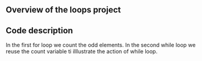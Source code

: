 ## Overview of the loops project
## Code description
In the first for loop we count the odd elements.
In the second while loop we reuse the count variable ti illlustrate the action of while loop.
